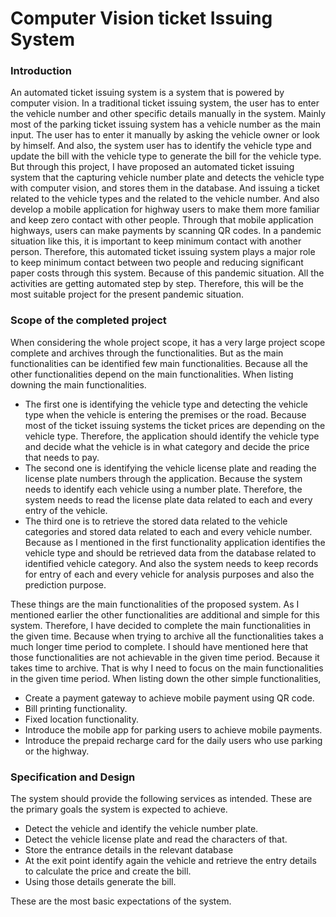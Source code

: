 # Computer Vision ticket Issuing System

### Introduction
An automated ticket issuing system is a system that is powered by computer vision. In a traditional ticket issuing system, the user has to enter the vehicle number and other specific details manually in the system. Mainly most of the parking ticket issuing system has a vehicle number as the main input. The user has to enter it manually by asking the vehicle owner or look by himself. And also, the system user has to identify the vehicle type and update the bill with the vehicle type to generate the bill for the vehicle type. But through this project, I have proposed an automated ticket issuing system that the capturing vehicle number plate and detects the vehicle type with computer vision, and stores them in the database. And issuing a ticket related to the vehicle types and the related to the vehicle number. And also develop a mobile application for highway users to make them more familiar and keep zero contact with other people. Through that mobile application highways, users can make payments by scanning QR codes. In a pandemic situation like this, it is important to keep minimum contact with another person. Therefore, this automated ticket issuing system plays a major role to keep minimum contact between two people and reducing significant paper costs through this system. Because of this pandemic situation. All the activities are getting automated step by step. Therefore, this will be the most suitable project for the present pandemic situation.

### Scope of the completed project
When considering the whole project scope, it has a very large project scope complete and archives through the functionalities. But as the main functionalities can be identified few main functionalities. Because all the other functionalities depend on the main functionalities. When listing downing the main functionalities.
- The first one is identifying the vehicle type and detecting the vehicle type when the vehicle is entering the premises or the road. Because most of the ticket issuing systems the ticket prices are depending on the vehicle type. Therefore, the application should identify the vehicle type and decide what the vehicle is in what category and decide the price that needs to pay.
- The second one is identifying the vehicle license plate and reading the license plate numbers through the application. Because the system needs to identify each vehicle using a number plate. Therefore, the system needs to read the license plate data related to each and every entry of the vehicle.
- The third one is to retrieve the stored data related to the vehicle categories and stored data related to each and every vehicle number. Because as I mentioned in the first functionality application identifies the vehicle type and should be retrieved data from the database related to identified vehicle category. And also the system needs to keep records for entry of each and every vehicle for analysis purposes and also the prediction purpose.

These things are the main functionalities of the proposed system. As I mentioned earlier the other functionalities are additional and simple for this system. Therefore, I have decided to complete the main functionalities in the given time. Because when trying to archive all the functionalities takes a much longer time period to complete. I should have mentioned here that those functionalities are not achievable in the given time period. Because it takes time to archive. That is why I need to focus on the main functionalities in the given time period. When listing down the other simple functionalities,
- Create a payment gateway to achieve mobile payment using QR code.
- Bill printing functionality.
- Fixed location functionality.
- Introduce the mobile app for parking users to achieve mobile payments.
- Introduce the prepaid recharge card for the daily users who use parking or the highway.

### Specification and Design
The system should provide the following services as intended. These are the primary goals the system is expected to achieve.
- Detect the vehicle and identify the vehicle number plate.
- Detect the vehicle license plate and read the characters of that.
- Store the entrance details in the relevant database
- At the exit point identify again the vehicle and retrieve the entry details to calculate the price and create the bill.
- Using those details generate the bill.

These are the most basic expectations of the system.
